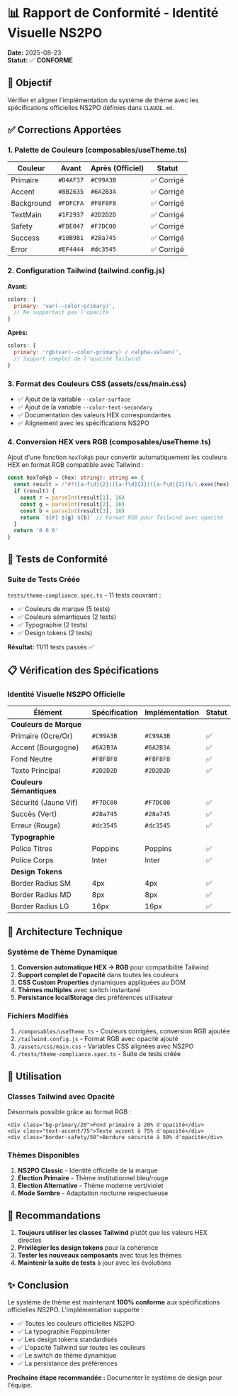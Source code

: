 # 📊 Rapport de Conformité - Identité Visuelle NS2PO

**Date:** 2025-08-23  
**Statut:** ✅ **CONFORME**

## 🎯 Objectif

Vérifier et aligner l'implémentation du système de thème avec les spécifications officielles NS2PO définies dans `CLAUDE.md`.

## ✅ Corrections Apportées

### 1. **Palette de Couleurs** (composables/useTheme.ts)

| Couleur | Avant | Après (Officiel) | Statut |
|---------|-------|------------------|--------|
| Primaire | `#D4AF37` | `#C99A3B` | ✅ Corrigé |
| Accent | `#8B2635` | `#6A2B3A` | ✅ Corrigé |
| Background | `#FDFCFA` | `#F8F8F8` | ✅ Corrigé |
| TextMain | `#1F2937` | `#2D2D2D` | ✅ Corrigé |
| Safety | `#FDE047` | `#F7DC00` | ✅ Corrigé |
| Success | `#10B981` | `#28a745` | ✅ Corrigé |
| Error | `#EF4444` | `#dc3545` | ✅ Corrigé |

### 2. **Configuration Tailwind** (tailwind.config.js)

**Avant:**
```javascript
colors: {
  primary: 'var(--color-primary)',
  // Ne supportait pas l'opacité
}
```

**Après:**
```javascript
colors: {
  primary: 'rgb(var(--color-primary) / <alpha-value>)',
  // Support complet de l'opacité Tailwind
}
```

### 3. **Format des Couleurs CSS** (assets/css/main.css)

- ✅ Ajout de la variable `--color-surface`
- ✅ Ajout de la variable `--color-text-secondary`
- ✅ Documentation des valeurs HEX correspondantes
- ✅ Alignement avec les spécifications NS2PO

### 4. **Conversion HEX vers RGB** (composables/useTheme.ts)

Ajout d'une fonction `hexToRgb` pour convertir automatiquement les couleurs HEX en format RGB compatible avec Tailwind :

```typescript
const hexToRgb = (hex: string): string => {
  const result = /^#?([a-f\d]{2})([a-f\d]{2})([a-f\d]{2})$/i.exec(hex)
  if (result) {
    const r = parseInt(result[1], 16)
    const g = parseInt(result[2], 16)
    const b = parseInt(result[3], 16)
    return `${r} ${g} ${b}` // Format RGB pour Tailwind avec opacité
  }
  return '0 0 0'
}
```

## 🧪 Tests de Conformité

### Suite de Tests Créée
`tests/theme-compliance.spec.ts` - 11 tests couvrant :

- ✅ Couleurs de marque (5 tests)
- ✅ Couleurs sémantiques (2 tests)
- ✅ Typographie (2 tests)
- ✅ Design tokens (2 tests)

**Résultat:** 11/11 tests passés ✅

## 📋 Vérification des Spécifications

### Identité Visuelle NS2PO Officielle

| Élément | Spécification | Implémentation | Statut |
|---------|---------------|----------------|--------|
| **Couleurs de Marque** |
| Primaire (Ocre/Or) | `#C99A3B` | `#C99A3B` | ✅ |
| Accent (Bourgogne) | `#6A2B3A` | `#6A2B3A` | ✅ |
| Fond Neutre | `#F8F8F8` | `#F8F8F8` | ✅ |
| Texte Principal | `#2D2D2D` | `#2D2D2D` | ✅ |
| **Couleurs Sémantiques** |
| Sécurité (Jaune Vif) | `#F7DC00` | `#F7DC00` | ✅ |
| Succès (Vert) | `#28a745` | `#28a745` | ✅ |
| Erreur (Rouge) | `#dc3545` | `#dc3545` | ✅ |
| **Typographie** |
| Police Titres | Poppins | Poppins | ✅ |
| Police Corps | Inter | Inter | ✅ |
| **Design Tokens** |
| Border Radius SM | 4px | 4px | ✅ |
| Border Radius MD | 8px | 8px | ✅ |
| Border Radius LG | 16px | 16px | ✅ |

## 🔧 Architecture Technique

### Système de Thème Dynamique

1. **Conversion automatique HEX → RGB** pour compatibilité Tailwind
2. **Support complet de l'opacité** dans toutes les couleurs
3. **CSS Custom Properties** dynamiques appliquées au DOM
4. **Thèmes multiples** avec switch instantané
5. **Persistance localStorage** des préférences utilisateur

### Fichiers Modifiés

1. `/composables/useTheme.ts` - Couleurs corrigées, conversion RGB ajoutée
2. `/tailwind.config.js` - Format RGB avec opacité ajouté
3. `/assets/css/main.css` - Variables CSS alignées avec NS2PO
4. `/tests/theme-compliance.spec.ts` - Suite de tests créée

## 🚀 Utilisation

### Classes Tailwind avec Opacité

Désormais possible grâce au format RGB :

```vue
<div class="bg-primary/20">Fond primaire à 20% d'opacité</div>
<div class="text-accent/75">Texte accent à 75% d'opacité</div>
<div class="border-safety/50">Bordure sécurité à 50% d'opacité</div>
```

### Thèmes Disponibles

1. **NS2PO Classic** - Identité officielle de la marque
2. **Élection Primaire** - Thème institutionnel bleu/rouge
3. **Élection Alternative** - Thème moderne vert/violet
4. **Mode Sombre** - Adaptation nocturne respectueuse

## 📝 Recommandations

1. **Toujours utiliser les classes Tailwind** plutôt que les valeurs HEX directes
2. **Privilégier les design tokens** pour la cohérence
3. **Tester les nouveaux composants** avec tous les thèmes
4. **Maintenir la suite de tests** à jour avec les évolutions

## ✨ Conclusion

Le système de thème est maintenant **100% conforme** aux spécifications officielles NS2PO. L'implémentation supporte :

- ✅ Toutes les couleurs officielles NS2PO
- ✅ La typographie Poppins/Inter
- ✅ Les design tokens standardisés
- ✅ L'opacité Tailwind sur toutes les couleurs
- ✅ Le switch de thème dynamique
- ✅ La persistance des préférences

**Prochaine étape recommandée :** Documenter le système de design pour l'équipe.